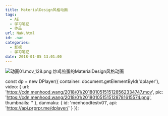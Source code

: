 ```yaml
---
title: MaterialDesign风格动画
tags:
  - AE
  - 学习笔记
  - 作品
url: NaN.html
id: .nan
categories:
  - 影视
  - 学习笔记
date: 2018-01-05 13:01:00
---
```


![动画01.mov_128.png](https://cdn.menhood.wang/2018/01/201801051515129016644220.png "动画01.mov_128.png") 炒鸡煎蛋的MaterialDesign风格动画

const dp = new DPlayer({ container: document.getElementById('dplayer'), video: { url: 'https://cdn.menhood.wang/2018/01/201801051515128562334747.mov', pic: 'https://cdn.menhood.wang/2018/01/201801051515128781615574.png', thumbnails: '' }, danmaku: { id: 'menhoodtestv01', api: 'https://api.prprpr.me/dplayer/' } });